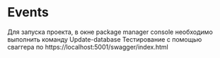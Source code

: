 # Events

Для запуска проекта, в окне package manager console необходимо выполнить команду Update-database
Тестирование с помощью сваггера по https://localhost:5001/swagger/index.html
